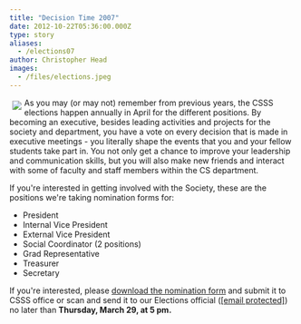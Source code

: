 ```yaml
---
title: "Decision Time 2007"
date: 2012-10-22T05:36:00.000Z
type: story
aliases:
  - /elections07
author: Christopher Head
images:
  - /files/elections.jpeg
---
```


<div class="field field-name-body field-type-text-with-summary field-label-hidden"><div class="field-items"><div class="field-item even"><p><img src="/files/elections.jpeg" align="left" vspace="5" hspace="5">As you may (or may not) remember from previous years, the CSSS elections happen annually in April for the different positions. By becoming an executive, besides leading activities and projects for the society and department, you have a vote on every decision that is made in executive meetings - you literally shape the events that you and your fellow students take part in.  You not only get a chance to improve your  leadership and communication skills, but you will also make new friends and interact with some of faculty and staff members within the CS department.</p>
<p>If you&apos;re interested in getting involved with the Society, these are the positions we&apos;re taking nomination forms for:</p>
<ul>
<li>President
</li><li>Internal Vice President
</li><li>External Vice President
</li><li>Social Coordinator (2 positions)
</li><li>Grad Representative
</li><li>Treasurer
</li><li>Secretary
</li></ul>
<p>If you&apos;re interested, please <a href="/files/Elections%202007.pdf">download the nomination form</a> and submit it to CSSS office or scan and send it to our Elections official (<a href="/cdn-cgi/l/email-protection#53363f3630273a3c3d2013273b36302631367d3032"><span class="__cf_email__" data-cfemail="e98c858c8a9d8086879aa99d818c8a9c8b8cc78a88">[email&#xA0;protected]</span></a>) no later than <strong>Thursday, March 29, at 5 pm.</strong></p>
</div></div></div>    <footer>
          </footer>